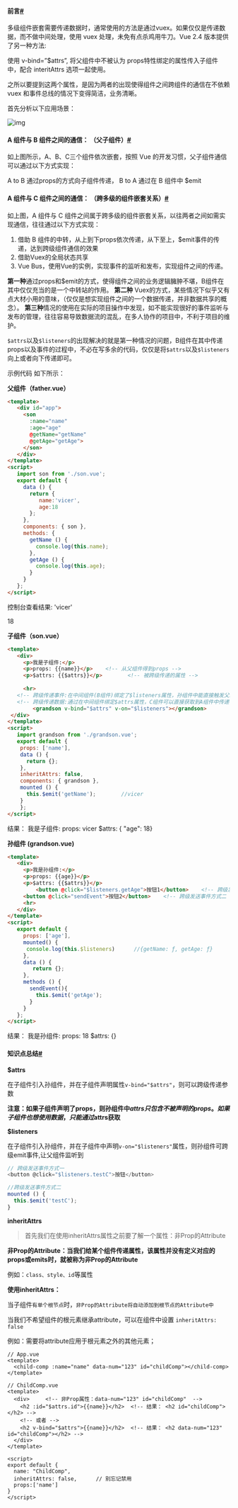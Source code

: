#### 前言[#](https://www.cnblogs.com/lovecode3000/p/12709231.html#816807762)

多级组件嵌套需要传递数据时，通常使用的方法是通过vuex。如果仅仅是传递数据，而不做中间处理，使用 vuex 处理，未免有点杀鸡用牛刀。Vue 2.4 版本提供了另一种方法:

使用 v-bind=”$attrs”, 将父组件中不被认为 props特性绑定的属性传入子组件中，配合 interitAttrs 选项一起使用。

之所以要提到这两个属性，是因为两者的出现使得组件之间跨组件的通信在不依赖 vuex 和事件总线的情况下变得简洁，业务清晰。

首先分析以下应用场景：

![img](https://img2020.cnblogs.com/blog/1757428/202004/1757428-20200415224757059-33351268.png)

#### A 组件与 B 组件之间的通信： （父子组件）[#](https://www.cnblogs.com/lovecode3000/p/12709231.html#1030179632)

如上图所示，A、B、C三个组件依次嵌套，按照 Vue 的开发习惯，父子组件通信可以通过以下方式实现：

A to B 通过props的方式向子组件传递，
B to A 通过在 B 组件中 $emit

#### A 组件与 C 组件之间的通信： （跨多级的组件嵌套关系）[#](https://www.cnblogs.com/lovecode3000/p/12709231.html#3281878410)

如上图，A 组件与 C 组件之间属于跨多级的组件嵌套关系，以往两者之间如需实现通信，往往通过以下方式实现：

1. 借助 B 组件的中转，从上到下props依次传递，从下至上，$emit事件的传递，达到跨级组件通信的效果
2. 借助Vuex的全局状态共享
3. Vue Bus，使用Vue的实例，实现事件的监听和发布，实现组件之间的传递。

**第一种**通过props和$emit的方式，使得组件之间的业务逻辑臃肿不堪，B组件在其中仅仅充当的是一个中转站的作用。
**第二种** Vuex的方式，某些情况下似乎又有点大材小用的意味，（仅仅是想实现组件之间的一个数据传递，并非数据共享的概念）。
**第三种**情况的使用在实际的项目操作中发现，如不能实现很好的事件监听与发布的管理，往往容易导致数据流的混乱，在多人协作的项目中，不利于项目的维护。

`$attrs`以及`$listeners`的出现解决的就是第一种情况的问题，B组件在其中传递props以及事件的过程中，不必在写多余的代码，仅仅是将`$attrs`以及`$listeners`向上或者向下传递即可。

示例代码
如下所示：

**父组件（father.vue）**

```html
<template>
   <div id="app">
     <son
       :name="name"
       :age="age"
       @getName="getName" 
       @getAge="getAge"> 
     </son>
   </div>
</template>
<script>
   import son from './son.vue';
   export default {
     data () {
       return {
          name:'vicer',
          age:18
       };
     },
     components: { son },
     methods: {
       getName () {
         console.log(this.name);
       },
       getAge () {
         console.log(this.age);
       }
     }
   };
</script>
```

控制台查看结果:
'vicer'

18

**子组件（son.vue）**

```html
<template>
   <div>
     <p>我是子组件:</p>
     <p>props: {{name}}</p>    <!-- 从父组件得到props -->
     <p>$attrs: {{$attrs}}</p>        <!-- 被跨级传递的属性 -->
     
     <hr>
   <!-- 跨级传递事件:在中间组件(B组件)绑定了$listeners属性，孙组件中能直接触发父组件中的getName事件-->
   <!-- 跨级传递数据:通过在中间组件绑定$attrs属性，C组件可以直接获取到A组件中传递下来的props-->
 		<grandson v-bind="$attrs" v-on="$listeners"></grandson>
 </div>
</template>
<script>
   import grandson from './grandson.vue';
   export default {
    props: ['name'],
    data () {
      return {};
    },
    inheritAttrs: false,
    components: { grandson },
    mounted () {
      this.$emit('getName');		//vicer
    }
 	};
</script>
```

结果：
我是子组件:
props: vicer
$attrs: { "age": 18}

**孙组件 (grandson.vue)**

```html
<template>
   <div>
     <p>我是孙组件:</p>
     <p>props: {{age}}</p>
     <p>$attrs: {{$attrs}}</p>
		 <button @click="$listeners.getAge">按钮1</button>	<!-- 跨级发送事件方式一 -->
     <button @click="sendEvent">按钮2</button>	<!-- 跨级发送事件方式二 -->
     <hr>
   </div>
</template>
<script>
   export default {
  	 props: ['age'],
     mounted() {
      console.log(this.$listeners)		//{getName: ƒ, getAge: ƒ}
     },
     data () {
        return {};
     },
     methods () {
       sendEvent(){
         this.$emit('getAge');     
       }
     }
   };
</script>
```

结果：
我是孙组件:
props: 18
$attrs: {}



#### 知识点总结[#](https://www.cnblogs.com/lovecode3000/p/12709231.html#1600173760)

**$attrs**

在子组件引入孙组件，并在子组件声明属性`v-bind="$attrs"`，则可以跨级传递参数

**注意：如果子组件声明了props，则孙组件中$attrs只包含不被声明的props。如果子组件也想使用数据，只能通过$attrs获取**



**$listeners**

在子组件引入孙组件，并在子组件中声明`v-on="$listeners"`属性，则孙组件可跨级emit事件,让父组件监听到

```js
// 跨级发送事件方式一 
<button @click="$listeners.testC">按钮</button>	

//跨级发送事件方式二
mounted () {
  this.$emit('testC');     
}
```



**inheritAttrs**

> 首先我们在使用inheritAttrs属性之前要了解一个属性：非Prop的Attribute

**非Prop的Attribute：当我们给某个组件传递属性，该属性并没有定义对应的props或emits时，就被称为非Prop的Attribute**

例如：`class、style、id`等属性



**使用inheritAttrs：**

当子组件`有单个根节点`时，`非Prop的Attribute将自动添加到根节点的Attribute中`

当我们不希望组件的根元素继承attribute，可以在组件中设置 `inheritAttrs: false`

例如：需要将attribute应用于根元素之外的其他元素；

```vue
// App.vue 
<template>
  <child-comp :name="name" data-num="123" id="childComp"></child-comp>		
</template>
```

```vue
// ChildComp.vue
<template>
  <div>		<!-- 非Prop属性：data-num="123" id="childComp"  -->
    <h2 :id="$attrs.id">{{name}}</h2>  <!-- 结果： <h2 id="childComp"></h2> -->
    <!-- 或者 -->
    <h2 v-bind="$attrs">{{name}}</h2>  <!-- 结果： <h2 data-num="123" id="childComp"></h2> -->
  </div>		
</template>

<script>
export default {
  name: "ChildComp",
  inheritAttrs: false,		// 别忘记禁用
  props:['name']
}
</script>
```

